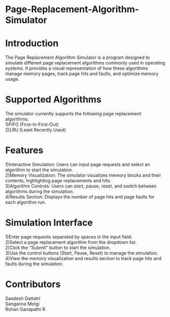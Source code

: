 # Page-Replacement-Algorithm-Simulator

# Introduction
The Page Replacement Algorithm Simulator is a program designed to simulate different page replacement algorithms commonly used in operating systems. It provides a visual representation of how these algorithms manage memory pages, track page hits and faults, and optimize memory usage.

# Supported Algorithms
The simulator currently supports the following page replacement algorithms:<br />
1)FIFO (First-In-First-Out)<br />
2)LRU (Least Recently Used)<br />

# Features
1)Interactive Simulation: Users can input page requests and select an algorithm to start the simulation.<br />
2)Memory Visualization: The simulator visualizes memory blocks and their contents, highlighting page replacements and hits.<br />
3)Algorithm Controls: Users can start, pause, reset, and switch between algorithms during the simulation.<br />
4)Results Section: Displays the number of page hits and page faults for each algorithm run.<br />

# Simulation Interface<br />
1)Enter page requests separated by spaces in the input field.<br />
2)Select a page replacement algorithm from the dropdown list.<br />
2)Click the "Submit" button to start the simulation.<br />
3)Use the control buttons (Start, Pause, Reset) to manage the simulation.<br />
4)View the memory visualization and results section to track page hits and faults during the simulation.<br />


# Contributors
Sandesh Dattatri<br />
Sanganna Motgi<br />
Rohan Ganapathi R<br />

